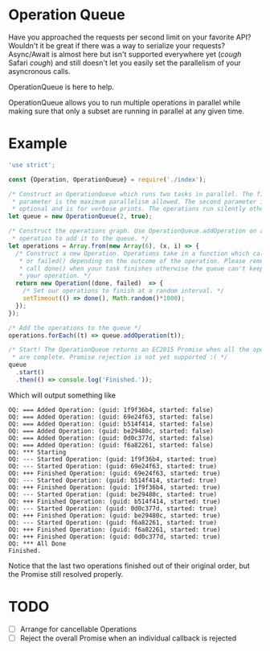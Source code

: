# Operation Queue
Have you approached the requests per second limit on your favorite API? Wouldn't
it be great if there was a way to serialize your requests? Async/Await is almost
here but isn't supported everywhere yet (*cough* Safari *cough*) and still
doesn't let you easily set the parallelism of your asyncronous calls.

OperationQueue is here to help.

OperationQueue allows you to run multiple operations in parallel while making
sure that only a subset are running in parallel at any given time.

# Example
```javascript
'use strict';

const {Operation, OperationQueue} = require('./index');

/* Construct an OperationQueue which runs two tasks in parallel. The first
 * parameter is the maximum parallelism allowed. The second parameter is
 * optional and is for verbose prints. The operations run silently otherwise. */
let queue = new OperationQueue(2, true);

/* Construct the operations graph. Use OperationQueue.addOperation on an
 * operation to add it to the queue. */
let operations = Array.from(new Array(6), (x, i) => {
  /* Construct a new Operation. Operations take in a function which call done()
   * or failed() depending on the outcome of the operation. Please remember to
   * call done() when your task finishes otherwise the queue can't keep track of
   * your operation. */
  return new Operation((done, failed)  => {
    /* Set our operations to finish at a random interval. */
    setTimeout(() => done(), Math.random()*1000);
  });
});

/* Add the operations to the queue */
operations.forEach((t) => queue.addOperation(t));

/* Start! The OperationQueue returns an EC2015 Promise when all the operations
 * are complete. Promise rejection is not yet supported :( */
queue
  .start()
  .then(() => console.log('Finished.'));
```

Which will output something like
```
OQ: === Added Operation: (guid: 1f9f36b4, started: false)
OQ: === Added Operation: (guid: 69e24f63, started: false)
OQ: === Added Operation: (guid: b514f414, started: false)
OQ: === Added Operation: (guid: be29480c, started: false)
OQ: === Added Operation: (guid: 0d0c377d, started: false)
OQ: === Added Operation: (guid: f6a82261, started: false)
OQ: *** Starting
OQ: --- Started Operation: (guid: 1f9f36b4, started: true)
OQ: --- Started Operation: (guid: 69e24f63, started: true)
OQ: +++ Finished Operation: (guid: 69e24f63, started: true)
OQ: --- Started Operation: (guid: b514f414, started: true)
OQ: +++ Finished Operation: (guid: 1f9f36b4, started: true)
OQ: --- Started Operation: (guid: be29480c, started: true)
OQ: +++ Finished Operation: (guid: b514f414, started: true)
OQ: --- Started Operation: (guid: 0d0c377d, started: true)
OQ: +++ Finished Operation: (guid: be29480c, started: true)
OQ: --- Started Operation: (guid: f6a82261, started: true)
OQ: +++ Finished Operation: (guid: f6a82261, started: true)
OQ: +++ Finished Operation: (guid: 0d0c377d, started: true)
OQ: *** All Done
Finished.
```

Notice that the last two operations finished out of their original order, but
the Promise still resolved properly.

# TODO
- [ ] Arrange for cancellable Operations
- [ ] Reject the overall Promise when an individual callback is rejected
